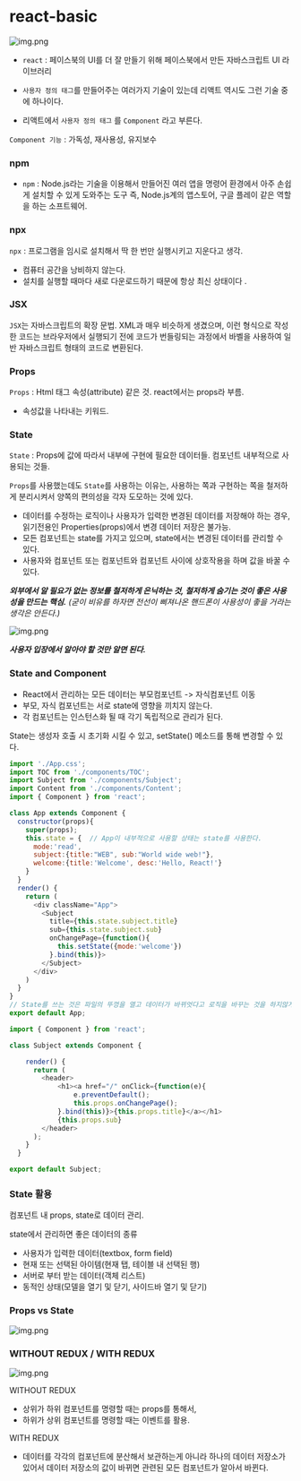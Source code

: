 # react-basic

![img.png](image/react_logo.png)

- `react` : 페이스북의 UI를 더 잘 만들기 위해 페이스북에서 만든 자바스크립트 UI 라이브러리

- `사용자 정의 태그`를 만들어주는 여러가지 기술이 있는데 리액트 역시도 그런 기술 중에 하나이다.
- 리액트에서 `사용자 정의 태그` 를 `Component` 라고 부른다.

`Component 기능` : 가독성, 재사용성, 유지보수

### npm
- `npm` : Node.js라는 기술을 이용해서 만들어진 여러 앱을 명령어 환경에서 아주 손쉽게 설치할 수 있게 도와주는 도구 즉, Node.js계의 앱스토어, 구글 플레이 같은 역할을 하는 소프트웨어.

### npx
`npx` : 프로그램을 임시로 설치해서 딱 한 번만 실행시키고 지운다고 생각.
- 컴퓨터 공간을 낭비하지 않는다.
- 설치를 실행할 때마다 새로 다운로드하기 때문에 항상 최신 상태이다 .

### JSX
`JSX`는 자바스크립트의 확장 문법. XML과 매우 비슷하게 생겼으며, 이런 형식으로 작성한 코드는 브라우저에서 실행되기 전에 코드가 번들링되는 과정에서 바벨을 사용하여 일반 자바스크립트 형태의 코드로 변환된다.

### Props
`Props` : Html 태그 속성(attribute) 같은 것. react에서는 props라 부름. 
- 속성값을 나타내는 키워드.

### State
`State` : Props에 값에 따라서 내부에 구현에 필요한 데이터들. 컴포넌트 내부적으로 사용되는 것들.

`Props`를 사용했는데도 `State`를 사용하는 이유는, 사용하는 쪽과 구현하는 쪽을 철저하게 분리시켜서 양쪽의 편의성을 각자 도모하는 것에 있다.

- 데이터를 수정하는 로직이나 사용자가 입력한 변경된 데이터를 저장해야 하는 경우, 읽기전용인 Properties(props)에서 변경 데이터 저장은 불가능.
- 모든 컴포넌트는 state를 가지고 있으며, state에서는 변경된 데이터를 관리할 수 있다.
- 사용자와 컴포넌트 또는 컴포넌트와 컴포넌트 사이에 상호작용을 하며 값을 바꿀 수 있다.

**_외부에서 알 필요가 없는 정보를 철저하게 은닉하는 것, 철저하게 숨기는 것이 좋은 사용성을 만드는 핵심._** _(굳이 비유를 하자면 전선이 삐져나온 핸드폰이 사용성이 좋을 거라는 생각은 안든다.)_

![img.png](image/props_state.png)

_**사용자 입장에서 알아야 할 것만 알면 된다.**_


### State and Component

- React에서 관리하는 모든 데이터는 부모컴포넌트 -> 자식컴포넌트 이동
- 부모, 자식 컴포넌트는 서로 state에 영향을 끼치지 않는다.
- 각 컴포넌트는 인스턴스화 될 때 각기 독립적으로 관리가 된다.

State는 생성자 호출 시 초기화 시킬 수 있고, setState() 메소드를 통해 변경할 수 있다.

```js
import './App.css';
import TOC from './components/TOC';
import Subject from './components/Subject';
import Content from './components/Content';
import { Component } from 'react';

class App extends Component {
  constructor(props){
    super(props);
    this.state = {  // App이 내부적으로 사용할 상태는 state를 사용한다.
      mode:'read',
      subject:{title:"WEB", sub:"World wide web!"},
      welcome:{title:'Welcome', desc:'Hello, React!'}
    }
  }
  render() {
    return (
      <div className="App">
        <Subject 
          title={this.state.subject.title}
          sub={this.state.subject.sub}
          onChangePage={function(){
            this.setState({mode:'welcome'})
          }.bind(this)}>
        </Subject>
      </div>
    )
  }
}
// State를 쓰는 것은 파일의 뚜껑을 열고 데이터가 바뀌엇다고 로직을 바꾸는 것을 하지않게 해준다.
export default App;
```

```js
import { Component } from 'react';

class Subject extends Component {

    render() {
      return (
        <header>
            <h1><a href="/" onClick={function(e){
                e.preventDefault();
                this.props.onChangePage();
            }.bind(this)}>{this.props.title}</a></h1>
            {this.props.sub}
        </header>  
      );
    }
  }

export default Subject;
```
### State 활용

컴포넌트 내 props, state로 데이터 관리.

state에서 관리하면 좋은 데이터의 종류
- 사용자가 입력한 데이터(textbox, form field)
- 현재 또는 선택된 아이템(현재 탭, 테이블 내 선택된 행)
- 서버로 부터 받는 데이터(객체 리스트)
- 동적인 상태(모델을 열기 및 닫기, 사이드바 열기 및 닫기)

### Props vs State

![img.png](image/props_vs_state.png)

### WITHOUT REDUX / WITH REDUX

![img.png](image/WITHOUT_REDUX_WITH_REDUX.png)

WITHOUT REDUX
- 상위가 하위 컴포넌트를 명령할 때는 props를 통해서,
- 하위가 상위 컴포넌트를 명령할 때는 이벤트를 활용.

WITH REDUX
- 데이터를 각각의 컴포넌트에 분산해서 보관하는게 아니라 하나의 데이터 저장소가 있어서 데이터 저장소의 값이 바뀌면 관련된 모든 컴포넌트가 알아서 바뀐다.  
